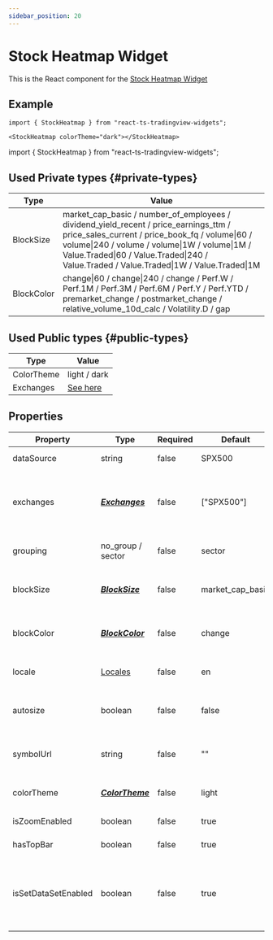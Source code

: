 ```yaml
---
sidebar_position: 20
---
```


# Stock Heatmap Widget

This is the React component for the [Stock Heatmap Widget](https://www.tradingview.com/widget/stock-heatmap/)

## Example

```
import { StockHeatmap } from "react-ts-tradingview-widgets";

<StockHeatmap colorTheme="dark"></StockHeatmap>
```

import { StockHeatmap } from "react-ts-tradingview-widgets";

<StockHeatmap colorTheme="dark"></StockHeatmap>

## Used Private types {#private-types}

| Type       | Value                                                                                                                                                                                                                                                                                                               |
| ---------- | ------------------------------------------------------------------------------------------------------------------------------------------------------------------------------------------------------------------------------------------------------------------------------------------------------------------- |
| BlockSize  | market_cap_basic / number_of_employees / dividend_yield_recent / price_earnings_ttm / price_sales_current / price_book_fq / volume&vert;60 / volume&vert;240 / volume / volume&vert;1W / volume&vert;1M / Value.Traded&vert;60 / Value.Traded&vert;240 / Value.Traded / Value.Traded&vert;1W / Value.Traded&vert;1M |
| BlockColor | change&vert;60 / change&vert;240 / change / Perf.W / Perf.1M / Perf.3M / Perf.6M / Perf.Y / Perf.YTD / premarket_change / postmarket_change / relative_volume_10d_calc / Volatility.D / gap                                                                                                                         |

## Used Public types {#public-types}

| Type       | Value                             |
| ---------- | --------------------------------- |
| ColorTheme | light / dark                      |
| Exchanges  | [See here](../types/Exchanges.md) |

## Properties

| Property            | Type                               | Required | Default          | Description                                                           |
| ------------------- | ---------------------------------- | -------- | ---------------- | --------------------------------------------------------------------- |
| dataSource          | string                             | false    | SPX500           | Default dataSource                                                    |
| exchanges           | [_**Exchanges**_](#public-types)   | false    | ["SPX500"]       | Choose which exchanges to create a heatmap for                        |
| grouping            | no_group / sector                  | false    | sector           | Grouping of the heatmap                                               |
| blockSize           | [_**BlockSize**_](#private-types)  | false    | market_cap_basic | Size of the blocks in the heatmap                                     |
| blockColor          | [_**BlockColor**_](#private-types) | false    | change           | Color of the blocks in the heatmap                                    |
| locale              | [Locales](../types/Locales.md)     | false    | en               | Sets the default locale                                               |
| autosize            | boolean                            | false    | false            | Sets the width and height to 100%                                     |
| symbolUrl           | string                             | false    | ""               | Make widget redirect to symbol url                                    |
| colorTheme          | [_**ColorTheme**_](#public-types)  | false    | light            | Sets the default theme                                                |
| isZoomEnabled       | boolean                            | false    | true             | Enables zoom                                                          |
| hasTopBar           | boolean                            | false    | true             | Enables top bar                                                       |
| isSetDataSetEnabled | boolean                            | false    | true             | Enables set data set button. Can only be enabled if hasTopBar is true |
